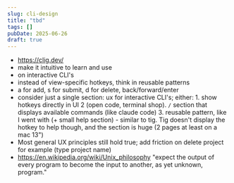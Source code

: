 ```yaml
---
slug: cli-design
title: "tbd"
tags: []
pubDate: 2025-06-26
draft: true
---
```


- https://clig.dev/
- make it intuitive to learn and use
- on interactive CLI's
- instead of view-specific hotkeys, think in reusable patterns
- a for add, s for submit, d for delete, back/forward/enter
- consider just a single section: ux for interactive CLI's; either: 1. show hotkeys directly in UI 2 (open code, terminal shop). `/` section that displays available commands (like claude code) 3. reusable pattern, like I went with (+ small help section) - similar to tig. Tig doesn't display the hotkey to help though, and the section is huge (2 pages at least on a mac 13")
- Most general UX principles still hold true; add friction on delete project for example (type project name)
- https://en.wikipedia.org/wiki/Unix_philosophy "expect the output of every program to become the input to another, as yet unknown, program."

